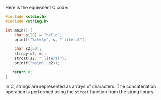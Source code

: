 Here is the equivalent C code:

```c
#include <stdio.h>
#include <string.h>

int main() {
    char s[20] = "hello";
    printf("%s%s\n", s, " literal");

    char s2[50];
    strcpy(s2, s);
    strcat(s2, " literal");
    printf("%s\n", s2));

   return 0;
}
```

In C, strings are represented as arrays of characters. The concatenation operation is performed using the `strcat` function from the string library.
